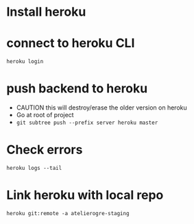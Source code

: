 
# Install heroku
# connect to heroku CLI
`heroku login`

# push backend to heroku
- CAUTION this will destroy/erase the older version on heroku
- Go at root of project
- `git subtree push --prefix server heroku master`

# Check errors
`heroku logs --tail`

# Link heroku with local repo
`heroku git:remote -a atelierogre-staging`
